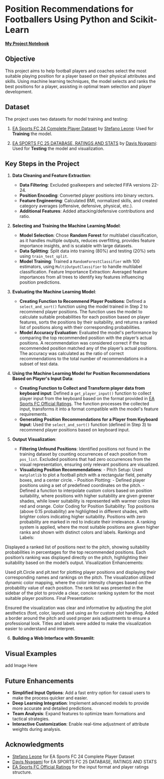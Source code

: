 # Position Recommendations for Footballers Using Python and Scikit-Learn


**[My Project Notebook](https://github.com/subhakritsc/Position-Recommendations-for-Footballers/blob/main/Football%20Position%20Selection%20Test.ipynb)**


## Objective

This project aims to help football players and coaches select the most suitable playing position for a player based on their physical attributes and skills. Using machine learning techniques, the model selects and ranks the best positions for a player, assisting in optimal team selection and player development.


## Dataset

The project uses two datasets for model training and testing:

1. [EA Sports FC 24 Complete Player Dataset](https://www.kaggle.com/datasets/stefanoleone992/ea-sports-fc-24-complete-player-dataset) by [Stefano Leone](https://www.kaggle.com/stefanoleone992): Used for **Training** the model.

2. [EA SPORTS FC 25 DATABASE, RATINGS AND STATS](https://www.kaggle.com/datasets/nyagami/ea-sports-fc-25-database-ratings-and-stats) by [Davis Nyagami](https://www.kaggle.com/nyagami): Used for **Testing** the model and visualization.


## Key Steps in the Project

1. **Data Cleaning and Feature Extraction**:
    - **Data Filtering**: Excluded goalkeepers and selected FIFA versions 22-24.
    - **Position Encoding**: Converted player positions into binary vectors.
    - **Feature Engineering**: Calculated BMI, normalized skills, and created category averages (offensive, defensive, physical, etc.).
    - **Additional Features**: Added attacking/defensive contributions and ratio.

2. **Selecting and Training the Machine Learning Model**:
    - **Model Selection**: Chose **Random Forest** for multilabel classification, as it handles multiple outputs, reduces overfitting, provides feature importance insights, and is scalable with large datasets.
    - **Data Splitting**: Split data into training (80%) and testing (20%) sets using `train_test_split`.
    - **Model Training**: Trained a `RandomForestClassifier` with 100 estimators, using `MultiOutputClassifier` to handle multilabel classification.
Feature Importance Extraction: Averaged feature importances from all trees to identify key features influencing position predictions.

3. **Evaluating the Machine Learning Model**:
    - **Creating Function to Recommend Player Positions**: Defined a `select_and_sort()` function using the model trained in Step 2 to recommend player positions. The function uses the model to calculate suitable probabilities for each position based on player features, sorts the positions by their suitability, and returns a ranked list of positions along with their corresponding probabilities.
    - **Model Accuracy Evaluation**: Evaluated the model's performance by comparing the top recommended position with the player’s actual positions. A recommendation was considered correct if the top recommended position matched any of the player’s actual positions. The accuracy was calculated as the ratio of correct recommendations to the total number of recommendations in a subset of test data.
      
4. **Using the Machine Learning Model for Position Recommendations Based on Player's Input Data**:
    - **Creating Function to Collect and Transform player data from keyboard input**: Defined a `get_player_input()` function to collect player input from the keyboard based on the format provided in [EA Sports FC Official Ratings](https://www.ea.com/games/ea-sports-fc/ratings). The function processes the collected input, transforms it into a format compatible with the model's feature requirements.
    - **Generating Position Recommendations for a Player from Keyboard Input**: Used the `select_and_sort()` function (defined in Step 3) to recommend player positions based on keyboard input.
   
5. **Output Visualization**:
   - **Filtering Unfound Positions**: Identified positions not found in the training dataset by counting occurrences of each position from `pos_list`.
Excluded positions that had zero occurrences from the visual representation, ensuring only relevant positions are visualized.
    - **Visualizing Position Recommendations**:
          - Pitch Setup: Used `matplotlib` to plot a football pitch with a rectangular field, penalty boxes, and a center circle.
          - Position Plotting:
              - Defined player positions using a set of predefined coordinates on the pitch.
              - Defined a function to interpolate custom colors based on position suitability, where positions with higher suitability are given greener shades, while lower suitability                 is represented with warmer colors like red and orange.
Color Coding for Position Suitability:
Top positions (above 0.15 probability) are highlighted in different shades, with brighter colors indicating higher suitability.
Positions with zero probability are marked in red to indicate their irrelevance.
A ranking system is applied, where the most suitable positions are given higher ranks and shown with distinct colors and labels.
Rankings and Labels:

Displayed a ranked list of positions next to the pitch, showing suitability probabilities in percentages for the top recommended positions.
Each position’s ranking was displayed directly on the pitch, highlighting their suitability based on the model’s output.
Visualization Enhancements:

Used plt.Circle and plt.text for plotting player positions and displaying their corresponding names and rankings on the pitch.
The visualization utilized dynamic color mapping, where the color intensity changes based on the probability value of each position.
The rank list was presented in the sidebar of the plot to provide a clear, concise ranking system for the most suitable player positions.
Final Presentation:

Ensured the visualization was clear and informative by adjusting the plot aesthetics (font, color, layout) and using ax for custom plot handling.
Added a border around the pitch and used proper axis adjustments to ensure a professional look.
Titles and labels were added to make the visualization easier to understand and interpret.

6. **Building a Web Interface with Streamlit**:


## Visual Examples
add Image Here

## Future Enhancements

- **Simplified Input Options**: Add a fast entry option for casual users to make the process quicker and easier.
- **Deep Learning Integration**: Implement advanced models to provide more accurate and detailed predictions.
- **Team Analysis**: Expand features to optimize team formations and tactical strategies.
- **Interactive Customization**: Enable real-time adjustment of attribute weights during analysis.


## Acknowledgments

- [Stefano Leone](https://www.kaggle.com/stefanoleone992) for EA Sports FC 24 Complete Player Dataset
- [Davis Nyagami](https://www.kaggle.com/nyagami) for EA SPORTS FC 25 DATABASE, RATINGS AND STATS
- [EA Sports FC Official Ratings](https://www.ea.com/games/ea-sports-fc/ratings) for the input format and player ratings structure.


